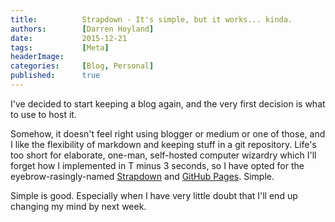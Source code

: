 ```yaml
---
title:          Strapdown - It's simple, but it works... kinda.
authors:        [Darren Hoyland]
date:           2015-12-21
tags:           [Meta]
headerImage:
categories:     [Blog, Personal]
published:      true
---
```


I've decided to start keeping a blog again, and the very first decision is what to use to host it.

Somehow, it doesn't feel right using blogger or medium or one of those, and I like the flexibility of markdown and keeping stuff in a git repository. Life's too short for elaborate, one-man, self-hosted computer wizardry which I'll forget how I implemented in T minus 3 seconds, so I have opted for the eyebrow-rasingly-named [Strapdown](https://github.com/arturadib/strapdown) and [GitHub Pages](https://pages.github.com/). Simple.

Simple is good. Especially when I have very little doubt that I'll end up changing my mind by next week.

